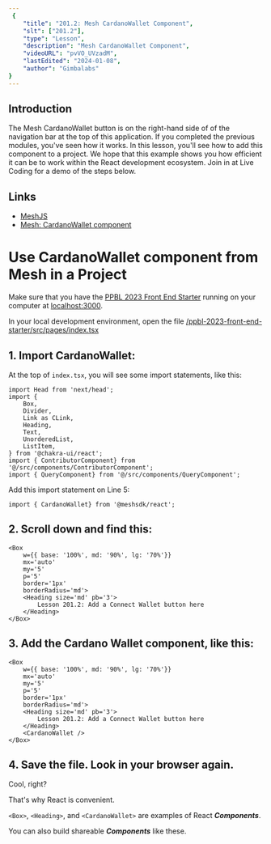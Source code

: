```yaml
---
 {
	"title": "201.2: Mesh CardanoWallet Component",
	"slt": ["201.2"],
	"type": "Lesson",
	"description": "Mesh CardanoWallet Component",
	"videoURL": "pvVO_UVzadM",
	"lastEdited": "2024-01-08",
	"author": "Gimbalabs"
}
---
```



## Introduction
The Mesh CardanoWallet button is on the right-hand side of of the navigation bar at the top of this application. If you completed the previous modules, you've seen how it works. In this lesson, you'll see how to add this component to a project. We hope that this example shows you how efficient it can be to work within the React development ecosystem. Join in at Live Coding for a demo of the steps below.

## Links
- [MeshJS](https://meshjs.dev/)
- [Mesh: CardanoWallet component](https://meshjs.dev/react/ui-components#connectWallet)


# Use CardanoWallet component from Mesh in a Project

Make sure that you have the [PPBL 2023 Front End Starter](https://gitlab.com/gimbalabs/ppbl-2023/ppbl-2023-front-end-starter) running on your computer at [localhost:3000](http://localhost:3000).

In your local development environment, open the file [/ppbl-2023-front-end-starter/src/pages/index.tsx](https://gitlab.com/gimbalabs/ppbl-2023/ppbl-2023-front-end-starter/-/blob/main/src/pages/index.tsx)


## 1. Import CardanoWallet:

At the top of `index.tsx`, you will see some import statements, like this:

```tsx
import Head from 'next/head';
import {
	Box,
	Divider,
	Link as CLink,
	Heading,
	Text,
	UnorderedList,
	ListItem,
} from '@chakra-ui/react';
import { ContributorComponent} from '@/src/components/ContributorComponent';
import { QueryComponent} from '@/src/components/QueryComponent';
```

Add this import statement on Line 5:

```tsx
import { CardanoWallet} from '@meshsdk/react';
```


## 2. Scroll down and find this:

```tsx
<Box
	w={{ base: '100%', md: '90%', lg: '70%'}}
	mx='auto'
	my='5'
	p='5'
	border='1px'
	borderRadius='md'>
	<Heading size='md' pb='3'>
		Lesson 201.2: Add a Connect Wallet button here
	</Heading>
</Box>
```


## 3. Add the Cardano Wallet component, like this:

```tsx
<Box
	w={{ base: '100%', md: '90%', lg: '70%'}}
	mx='auto'
	my='5'
	p='5'
	border='1px'
	borderRadius='md'>
	<Heading size='md' pb='3'>
		Lesson 201.2: Add a Connect Wallet button here
	</Heading>
	<CardanoWallet />
</Box>
```


## 4. Save the file. Look in your browser again.

Cool, right?

That's why React is convenient.

`<Box>`, `<Heading>`, and `<CardanoWallet>` are examples of React **_Components_**.

You can also build shareable **_Components_** like these.
